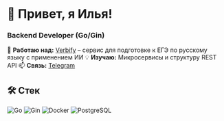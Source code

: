 # 👋 Привет, я Илья!
### Backend Developer (Go/Gin)

🚀 **Работаю над:** [Verbify](https://github.com/sunderrrrr/verbify) – сервис для подготовке к ЕГЭ по русскому языку с применением ИИ
💡 **Изучаю:** Микросервисы и структуру REST API
📫 **Связь:** [Telegram](https://t.me/bkmz7692)

## 🛠️ Стек
![Go](https://img.shields.io/badge/-Go-00ADD8?logo=go&logoColor=white)
![Gin](https://img.shields.io/badge/-Gin-009688?logo=go&logoColor=white)
![Docker](https://img.shields.io/badge/-Docker-2496ED?logo=docker)
![PostgreSQL](https://img.shields.io/badge/-PostgreSQL-4169E1?logo=postgresql)
